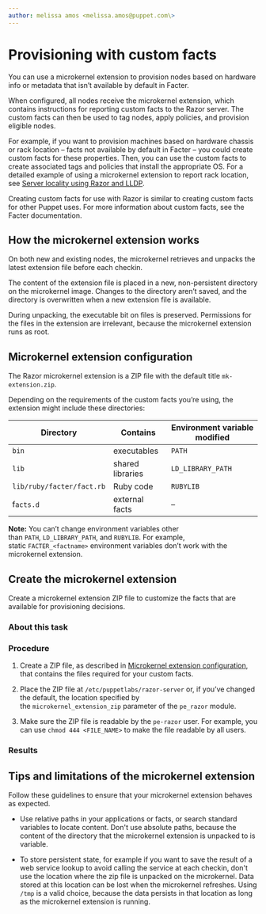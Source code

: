 ```yaml
---
author: melissa amos <melissa.amos@puppet.com\>
---
```


# Provisioning with custom facts

You can use a microkernel extension to provision nodes based on hardware info or metadata that isn’t available by default in Facter.

When configured, all nodes receive the microkernel extension, which contains instructions for reporting custom facts to the Razor server. The custom facts can then be used to tag nodes, apply policies, and provision eligible nodes.

For example, if you want to provision machines based on hardware chassis or rack location – facts not available by default in Facter – you could create custom facts for these properties. Then, you can use the custom facts to create associated tags and policies that install the appropriate OS. For a detailed example of using a microkernel extension to report rack location, see [Server locality using Razor and LLDP](https://puppet.com/blog/server-locality-using-razor-and-lldp).

Creating custom facts for use with Razor is similar to creating custom facts for other Puppet uses. For more information about custom facts, see the Facter documentation.

## How the microkernel extension works

On both new and existing nodes, the microkernel retrieves and unpacks the latest extension file before each checkin.

The content of the extension file is placed in a new, non-persistent directory on the microkernel image. Changes to the directory aren’t saved, and the directory is overwritten when a new extension file is available.

During unpacking, the executable bit on files is preserved. Permissions for the files in the extension are irrelevant, because the microkernel extension runs as root.

## Microkernel extension configuration

The Razor microkernel extension is a ZIP file with the default title `mk-extension.zip`.

Depending on the requirements of the custom facts you’re using, the extension might include these directories:

|Directory|Contains|Environment variable modified|
|---------|--------|-----------------------------|
|`bin`|executables|`PATH`|
|`lib`|shared libraries|`LD_LIBRARY_PATH`|
|`lib/ruby/facter/fact.rb`|Ruby code|`RUBYLIB`|
|f`acts.d`|external facts|–|

**Note:** You can’t change environment variables other than `PATH`, `LD_LIBRARY_PATH`, and `RUBYLIB`. For example, static `FACTER_<factname>` environment variables don’t work with the microkernel extension.

## Create the microkernel extension

Create a microkernel extension ZIP file to customize the facts that are available for provisioning decisions.

### About this task

### Procedure

1.  Create a ZIP file, as described in [Microkernel extension configuration](provisioning_with_custom_facts.md#), that contains the files required for your custom facts.

2.  Place the ZIP file at `/etc/puppetlabs/razor-server` or, if you’ve changed the default, the location specified by the `microkernel_extension_zip` parameter of the `pe_razor` module.

3.  Make sure the ZIP file is readable by the `pe-razor` user. For example, you can use `chmod 444 <FILE_NAME>` to make the file readable by all users.


### Results

## Tips and limitations of the microkernel extension

Follow these guidelines to ensure that your microkernel extension behaves as expected.

-   Use relative paths in your applications or facts, or search standard variables to locate content. Don't use absolute paths, because the content of the directory that the microkernel extension is unpacked to is variable.

-   To store persistent state, for example if you want to save the result of a web service lookup to avoid calling the service at each checkin, don't use the location where the zip file is unpacked on the microkernel. Data stored at this location can be lost when the microkernel refreshes. Using `/tmp` is a valid choice, because the data persists in that location as long as the microkernel extension is running.


